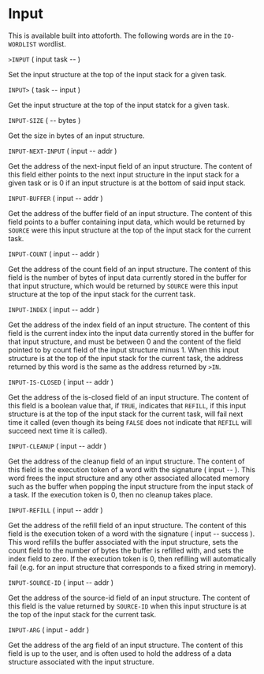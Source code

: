 # Input

This is available built into attoforth. The following words are in the `IO-WORDLIST` wordlist.

`>INPUT` ( input task -- )

Set the input structure at the top of the input stack for a given task.

`INPUT>` ( task -- input )

Get the input structure at the top of the input statck for a given task.

`INPUT-SIZE` ( -- bytes )

Get the size in bytes of an input structure.

`INPUT-NEXT-INPUT` ( input -- addr )

Get the address of the next-input field of an input structure. The content of this field either points to the next input structure in the input stack for a given task or is 0 if an input structure is at the bottom of said input stack.

`INPUT-BUFFER` ( input -- addr )

Get the address of the buffer field of an input structure. The content of this field points to a buffer containing input data, which would be returned by `SOURCE` were this input structure at the top of the input stack for the current task.

`INPUT-COUNT` ( input -- addr )

Get the address of the count field of an input structure. The content of this field is the number of bytes of input data currently stored in the buffer for that input structure, which would be returned by `SOURCE` were this input structure at the top of the input stack for the current task.

`INPUT-INDEX` ( input -- addr )

Get the address of the index field of an input structure. The content of this field is the current index into the input data currently stored in the buffer for that input structure, and must be between 0 and the content of the field pointed to by count field of the input structure minus 1. When this input structure is at the top of the input stack for the current task, the address returned by this word is the same as the address returned by `>IN`.

`INPUT-IS-CLOSED` ( input -- addr )

Get the address of the is-closed field of an input structure. The content of this field is a boolean value that, if `TRUE`, indicates that `REFILL`, if this input structure is at the top of the input stack for the current task, will fail next time it called (even though its being `FALSE` does not indicate that `REFILL` will succeed next time it is called).

`INPUT-CLEANUP` ( input -- addr )

Get the address of the cleanup field of an input structure. The content of this field is the execution token of a word with the signature ( input -- ). This word frees the input structure and any other associated allocated memory such as the buffer when popping the input structure from the input stack of a task. If the execution token is 0, then no cleanup takes place.

`INPUT-REFILL` ( input -- addr )

Get the address of the refill field of an input structure. The content of this field is the execution token of a word with the signature ( input -- success ). This word refills the buffer associated with the input structure, sets the count field to the number of bytes the buffer is refilled with, and sets the index field to zero. If the execution token is 0, then refilling will automatically fail (e.g. for an input structure that corresponds to a fixed string in memory).

`INPUT-SOURCE-ID` ( input -- addr )

Get the address of the source-id field of an input structure. The content of this field is the value returned by `SOURCE-ID` when this input structure is at the top of the input stack for the current task.

`INPUT-ARG` ( input - addr )

Get the address of the arg field of an input structure. The content of this field is up to the user, and is often used to hold the address of a data structure associated with the input structure.